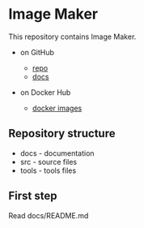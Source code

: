 # Image Maker

This repository contains Image Maker.

* on GitHub
  * [repo](https://github.com/simpleunionspace/imagemaker)
  * [docs](https://simpleunionspace.github.io/imagemaker/)

* on Docker Hub
  * [docker images](https://hub.docker.com/u/simpleunionspace)

## Repository structure

* docs  - documentation
* src   - source files
* tools - tools files

## First step

Read docs/README.md
